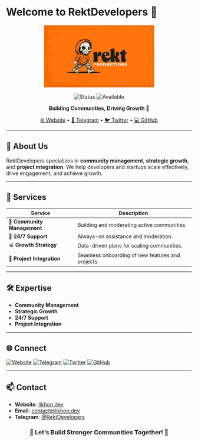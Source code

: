 # Welcome to RektDevelopers 👋

<div align="center">

![Banner](https://github.com/RektDevelopers/.github/blob/24c17cab092c5dd08be647f84f6fdbaa0803232f/banner.jpg)

![Status](https://img.shields.io/badge/Status-Active-success?style=for-the-badge)
![Available](https://img.shields.io/badge/Available-For%20Projects-green?style=for-the-badge)

**Building Communities, Driving Growth 🚀**

[🌐 Website](https://likhon.dev) • [💬 Telegram](https://t.me/RektDevelopers) • [🐦 Twitter](https://twitter.com/RektDevelopers) • [💻 GitHub](https://github.com/RektDevelopers)

</div>

---

## 🌟 About Us

RektDevelopers specializes in **community management**, **strategic growth**, and **project integration**. We help developers and startups scale effectively, drive engagement, and achieve growth.

---

## 💼 Services

| **Service**             | **Description**                                                                 |
|--------------------------|---------------------------------------------------------------------------------|
| 🚀 **Community Management** | Building and moderating active communities.                                   |
| 💬 **24/7 Support**        | Always-on assistance and moderation.                                           |
| 📊 **Growth Strategy**     | Data-driven plans for scaling communities.                                     |
| 🤝 **Project Integration** | Seamless onboarding of new features and projects.                              |

---

## 🛠 Expertise

- **Community Management**
- **Strategic Growth**
- **24/7 Support**
- **Project Integration**

---

## 🌐 Connect

[![Website](https://img.shields.io/badge/Website-likhon.dev-blue?style=flat-square)](https://likhon.dev)
[![Telegram](https://img.shields.io/badge/Telegram-RektDevelopers-blue?style=flat-square)](https://t.me/RektDevelopers)
[![Twitter](https://img.shields.io/badge/Twitter-RektDevelopers-blue?style=flat-square)](https://twitter.com/RektDevelopers)
[![GitHub](https://img.shields.io/badge/GitHub-RektDevelopers-black?style=flat-square)](https://github.com/RektDevelopers)

---

## 📫 Contact

- **Website**: [likhon.dev](https://likhon.dev)  
- **Email**: contact@likhon.dev  
- **Telegram**: [@RektDevelopers](https://t.me/RektDevelopers)

<div align="center">

### 🌟 Let’s Build Stronger Communities Together! 🌟

</div>
